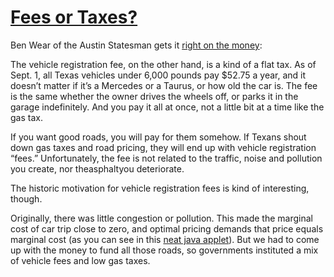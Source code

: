 # [Fees or Taxes?](/2011/11/30/registration-fees-or-taxes/)


Ben Wear of the Austin Statesman gets it [right on the money](http://www.statesman.com/news/local/a-fee-by-any-name-smells-sweeter-than-1966893.html):

The vehicle registration fee, on the other hand, is a kind of a flat tax. As of Sept. 1, all Texas vehicles under 6,000 pounds pay $52.75 a year, and it doesn’t matter if it’s a Mercedes or a Taurus, or how old the car is. The fee is the same whether the owner drives the wheels off, or parks it in the garage indefinitely. And you pay it all at once, not a little bit at a time like the gas tax.

If you want good roads, you will pay for them somehow. If Texans shout down gas taxes and road pricing, they will end up with vehicle registration “fees.” Unfortunately, the fee is not related to the traffic, noise and pollution you create, nor theasphaltyou deteriorate.

The historic motivation for vehicle registration fees is kind of interesting, though.

Originally, there was little congestion or pollution. This made the marginal cost of car trip close to zero, and optimal pricing demands that price equals marginal cost (as you can see in this [neat java applet](http://www.sjsu.edu/faculty/watkins/mcpricing.htm)). But we had to come up with the money to fund all those roads, so governments instituted a mix of vehicle fees and low gas taxes.
